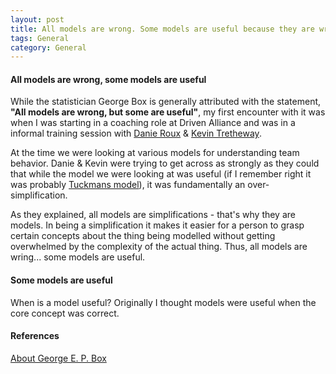 ```yaml
---
layout: post
title: All models are wrong. Some models are useful because they are wrong!
tags: General
category: General
---
```


#### All models are wrong, some models are useful ####

While the statistician George Box is generally attributed with the statement, **"All models are wrong, but some are useful"**, my first encounter with it was when I was starting in a coaching role at Driven Alliance and was in a informal training session with [Danie Roux](https://twitter.com/danieroux) & [Kevin Tretheway](https://twitter.com/KevinTrethewey). 

At the time we were looking at various models for understanding team behavior. Danie & Kevin were trying to get across as strongly as they could that while the model we were looking at was useful (if I remember right it was probably [Tuckmans model](http://blog.markpearl.co.za/Tuckmans-Model)), it was fundamentally an over-simplification. 

As they explained, all models are simplifications - that's why they are models. In being a simplification it makes it easier for a person to grasp certain concepts about the thing being modelled without getting overwhelmed by the complexity of the actual thing. Thus, all models are wring... some models are useful.

#### Some models are useful ####

When is a model useful? Originally I thought models were useful when the core concept was correct.

#### References ####

[About George E. P. Box](https://en.wikipedia.org/wiki/George_E._P._Box)  
